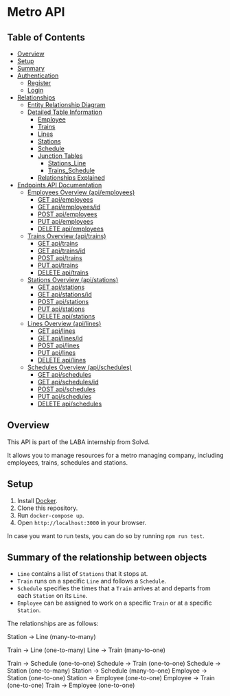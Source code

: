 # Metro API #

## Table of Contents ##

- [Overview](#overview)
- [Setup](#setup)
- [Summary](#summary-of-the-relationship-between-objects)
- [Authentication](./documentation/AUTH-README.md#authentication)
    - [Register](./documentation/AUTH-README.md#register)
    - [Login](./documentation/AUTH-README.md#login)
- [Relationships](./documentation/RELATIONSHIP-README.md#data-modeling)
  - [Entity Relationship Diagram](./documentation/RELATIONSHIP-README.md#entity-relationship-diagram)
  - [Detailed Table Information](./documentation/RELATIONSHIP-README.md#detailed-table-information)
    - [Employee](./documentation/RELATIONSHIP-README.md#employee)
    - [Trains](./documentation/RELATIONSHIP-README.md#trains)
    - [Lines](./documentation/RELATIONSHIP-README.md#lines)
    - [Stations](./documentation/RELATIONSHIP-README.md#stations)
    - [Schedule](./documentation/RELATIONSHIP-README.md#schedule)
    - [Junction Tables](./documentation/RELATIONSHIP-README.md#junction-tables)
      - [Stations_Line](./documentation/RELATIONSHIP-README.md#stationsline)
      - [Trains_Schedule](./documentation/RELATIONSHIP-README.md#trainsschedule)
    - [Relationships Explained](./documentation/RELATIONSHIP-README.md#relationships-explained)
- [Endpoints API Documentation](./documentation/ENDPOINTS-README.md#endpoints-api-documentation)
  - [Employees Overview (api/employees)](./documentation/ENDPOINTS-README.md#employees-overview-apiemployees)
    - [GET api/employees](./documentation/ENDPOINTS-README.md#get-apiemployees)
    - [GET api/employees/id](./documentation/ENDPOINTS-README.md#get-apiemployeesid)
    - [POST api/employees](./documentation/ENDPOINTS-README.md#post-apiemployees)
    - [PUT api/employees](./documentation/ENDPOINTS-README.md#put-apiemployees)
    - [DELETE api/employees](./documentation/ENDPOINTS-README.md#delete-apiemployees)
  - [Trains Overview (api/trains)](./documentation/ENDPOINTS-README.md#trains-overview-apitrains)
    - [GET api/trains](./documentation/ENDPOINTS-README.md#get-apitrains)
    - [GET api/trains/id](./documentation/ENDPOINTS-README.md#get-apitrainsid)
    - [POST api/trains](./documentation/ENDPOINTS-README.md#post-apitrains)
    - [PUT api/trains](./documentation/ENDPOINTS-README.md#put-apitrains)
    - [DELETE api/trains](./documentation/ENDPOINTS-README.md#delete-apitrains)
  - [Stations Overview (api/stations)](./documentation/ENDPOINTS-README.md#stations-overview-apistations)
    - [GET api/stations](./documentation/ENDPOINTS-README.md#get-apistations)
    - [GET api/stations/id](./documentation/ENDPOINTS-README.md#get-apistationsid)
    - [POST api/stations](./documentation/ENDPOINTS-README.md#post-apistations)
    - [PUT api/stations](./documentation/ENDPOINTS-README.md#put-apistationsid)
    - [DELETE api/stations](./documentation/ENDPOINTS-README.md#delete-apistationsid)
  - [Lines Overview (api/lines)](./documentation/ENDPOINTS-README.md#lines-overview-apilines)
    - [GET api/lines](./documentation/ENDPOINTS-README.md#get-apilines)
    - [GET api/lines/id](./documentation/ENDPOINTS-README.md#get-apilinesid)
    - [POST api/lines](./documentation/ENDPOINTS-README.md#post-apilines)
    - [PUT api/lines](./documentation/ENDPOINTS-README.md#put-apilinesid)
    - [DELETE api/lines](./documentation/ENDPOINTS-README.md#delete-apilinesid)
  - [Schedules Overview (api/schedules)](./documentation/ENDPOINTS-README.md#schedules-overview-apischedules)
    - [GET api/schedules](./documentation/ENDPOINTS-README.md#get-apischedules)
    - [GET api/schedules/id](./documentation/ENDPOINTS-README.md#get-apischedulesid)
    - [POST api/schedules](./documentation/ENDPOINTS-README.md#post-apischedules)
    - [PUT api/schedules](./documentation/ENDPOINTS-README.md#put-apischedulesid)
    - [DELETE api/schedules](./documentation/ENDPOINTS-README.md#delete-apischedulesid)

## Overview

This API is part of the LABA internship from Solvd. 

It allows you to manage resources for a metro managing company, including employees, trains, schedules and
stations.

## Setup

1. Install [Docker](https://www.docker.com/products/docker-desktop).
2. Clone this repository.
3. Run `docker-compose up`.
4. Open `http://localhost:3000` in your browser.

In case you want to run tests, you can do so by running `npm run test`.

## Summary of the relationship between objects

- `Line` contains a list of `Stations` that it stops at.
- `Train` runs on a specific `Line` and follows a `Schedule`. 
- `Schedule` specifies the times that a `Train` arrives at and departs from each `Station` on its `Line`.
- `Employee` can be assigned to work on a specific `Train` or at a specific `Station`.
  
The relationships are as follows:

Station -> Line (many-to-many)

Train -> Line (one-to-many)
Line -> Train (many-to-one)

Train -> Schedule (one-to-one)
Schedule -> Train (one-to-one)
Schedule -> Station (one-to-many)
Station -> Schedule (many-to-one)
Employee -> Station (one-to-one)
Station -> Employee (one-to-one)
Employee -> Train (one-to-one)
Train -> Employee (one-to-one)

